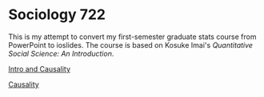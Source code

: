 # Sociology 722

This is my attempt to convert my first-semester graduate stats course from PowerPoint to ioslides. 
The course is based on Kosuke Imai's *Quantitative Social Science: An Introduction*.

[Intro and Causality](http://vaiseys.github.io/soc722/slides/intro_and_causality/intro_and_causality.html)

[Causality](http://vaiseys.github.io/soc722/slides/causality/causality.html)
